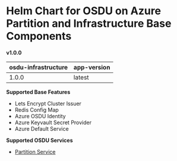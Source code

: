# Helm Chart for OSDU on Azure Partition and Infrastructure Base Components

__v1.0.0__

| osdu-infrastructure  | app-version  |
| -------------------- | ----------   |
| 1.0.0                | latest       |

__Supported Base Features__

- Lets Encrypt Cluster Issuer
- Redis Config Map
- Azure OSDU Identity
- Azure Keyvault Secret Provider
- Azure Default Service

__Supported OSDU Services__

- [Partition Service](https://community.opengroup.org/osdu/platform/system/partition)
